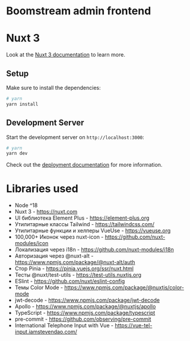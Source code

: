 # Boomstream admin frontend

# Nuxt 3

Look at the [Nuxt 3 documentation](https://nuxt.com/docs/getting-started/introduction) to learn more.

## Setup

Make sure to install the dependencies:

```bash
# yarn
yarn install
```

## Development Server

Start the development server on `http://localhost:3000`:

```bash
# yarn
yarn dev
```

Check out the [deployment documentation](https://nuxt.com/docs/getting-started/deployment) for more information.


# Libraries used
- Node ^18
- Nuxt 3 - https://nuxt.com
- UI библиотека Element Plus - https://element-plus.org
- Утилитарные классы Tailwind - https://tailwindcss.com/
- Утилитарные функции и хелперы VueUse - https://vueuse.org
- 100,000+ Иконок через nuxt-icon - https://github.com/nuxt-modules/icon
- Локализация через i18n - https://github.com/nuxt-modules/i18n
- Авторизация через @nuxt-alt - https://www.npmjs.com/package/@nuxt-alt/auth
- Стор Pinia - https://pinia.vuejs.org/ssr/nuxt.html
- Тесты @nuxt/test-utils - https://test-utils.nuxtjs.org
- ESlint - https://github.com/nuxt/eslint-config
- Темы Color Mode - https://www.npmjs.com/package/@nuxtjs/color-mode
- jwt-decode - https://www.npmjs.com/package/jwt-decode
- Apollo - https://www.npmjs.com/package/@nuxtjs/apollo
- TypeScript - https://www.npmjs.com/package/typescript
- pre-commit - https://github.com/observing/pre-commit
- International Telephone Input with Vue - https://vue-tel-input.iamstevendao.com/
